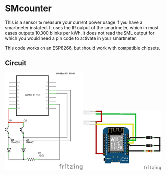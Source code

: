 # SMcounter

This is a sensor to measure your current power usage if you have a smartmeter installed. It uses the IR output of the smartmeter, which in most cases outputs 10.000 blinks per kWh. It does not read the SML output for which you would need a pin code to activate in your smartmeter.

This code works on an ESP8266, but should work with compatible chipsets.

## Circuit

<img src="doc/SMcounter_circuit.png" width="250"> <img src="doc/SMcounter_circuit2.png" width="250">
